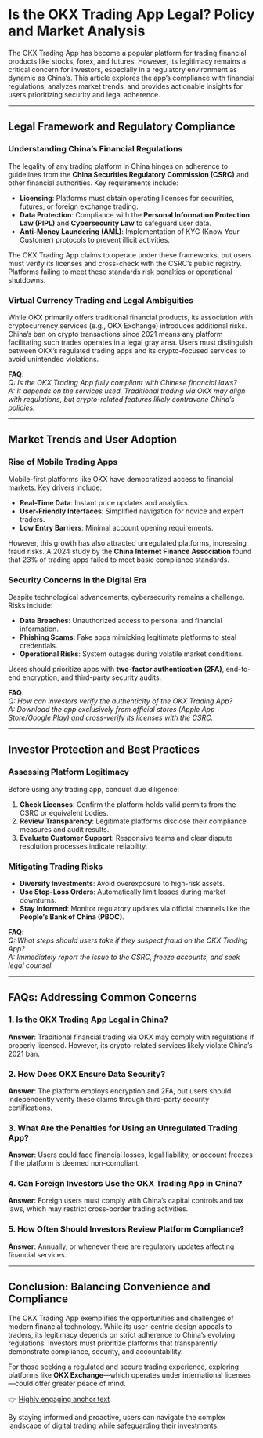 # Is the OKX Trading App Legal? Policy and Market Analysis  

The OKX Trading App has become a popular platform for trading financial products like stocks, forex, and futures. However, its legitimacy remains a critical concern for investors, especially in a regulatory environment as dynamic as China’s. This article explores the app’s compliance with financial regulations, analyzes market trends, and provides actionable insights for users prioritizing security and legal adherence.  

---

## Legal Framework and Regulatory Compliance  

### Understanding China’s Financial Regulations  
The legality of any trading platform in China hinges on adherence to guidelines from the **China Securities Regulatory Commission (CSRC)** and other financial authorities. Key requirements include:  
- **Licensing**: Platforms must obtain operating licenses for securities, futures, or foreign exchange trading.  
- **Data Protection**: Compliance with the **Personal Information Protection Law (PIPL)** and **Cybersecurity Law** to safeguard user data.  
- **Anti-Money Laundering (AML)**: Implementation of KYC (Know Your Customer) protocols to prevent illicit activities.  

The OKX Trading App claims to operate under these frameworks, but users must verify its licenses and cross-check with the CSRC’s public registry. Platforms failing to meet these standards risk penalties or operational shutdowns.  

### Virtual Currency Trading and Legal Ambiguities  
While OKX primarily offers traditional financial products, its association with cryptocurrency services (e.g., OKX Exchange) introduces additional risks. China’s ban on crypto transactions since 2021 means any platform facilitating such trades operates in a legal gray area. Users must distinguish between OKX’s regulated trading apps and its crypto-focused services to avoid unintended violations.  

**FAQ**:  
*Q: Is the OKX Trading App fully compliant with Chinese financial laws?*  
*A: It depends on the services used. Traditional trading via OKX may align with regulations, but crypto-related features likely contravene China’s policies.*  

---

## Market Trends and User Adoption  

### Rise of Mobile Trading Apps  
Mobile-first platforms like OKX have democratized access to financial markets. Key drivers include:  
- **Real-Time Data**: Instant price updates and analytics.  
- **User-Friendly Interfaces**: Simplified navigation for novice and expert traders.  
- **Low Entry Barriers**: Minimal account opening requirements.  

However, this growth has also attracted unregulated platforms, increasing fraud risks. A 2024 study by the **China Internet Finance Association** found that 23% of trading apps failed to meet basic compliance standards.  

### Security Concerns in the Digital Era  
Despite technological advancements, cybersecurity remains a challenge. Risks include:  
- **Data Breaches**: Unauthorized access to personal and financial information.  
- **Phishing Scams**: Fake apps mimicking legitimate platforms to steal credentials.  
- **Operational Risks**: System outages during volatile market conditions.  

Users should prioritize apps with **two-factor authentication (2FA)**, end-to-end encryption, and third-party security audits.  

**FAQ**:  
*Q: How can investors verify the authenticity of the OKX Trading App?*  
*A: Download the app exclusively from official stores (Apple App Store/Google Play) and cross-verify its licenses with the CSRC.*  

---

## Investor Protection and Best Practices  

### Assessing Platform Legitimacy  
Before using any trading app, conduct due diligence:  
1. **Check Licenses**: Confirm the platform holds valid permits from the CSRC or equivalent bodies.  
2. **Review Transparency**: Legitimate platforms disclose their compliance measures and audit results.  
3. **Evaluate Customer Support**: Responsive teams and clear dispute resolution processes indicate reliability.  

### Mitigating Trading Risks  
- **Diversify Investments**: Avoid overexposure to high-risk assets.  
- **Use Stop-Loss Orders**: Automatically limit losses during market downturns.  
- **Stay Informed**: Monitor regulatory updates via official channels like the **People’s Bank of China (PBOC)**.  

**FAQ**:  
*Q: What steps should users take if they suspect fraud on the OKX Trading App?*  
*A: Immediately report the issue to the CSRC, freeze accounts, and seek legal counsel.*  

---

## FAQs: Addressing Common Concerns  

### 1. Is the OKX Trading App Legal in China?  
**Answer**: Traditional financial trading via OKX may comply with regulations if properly licensed. However, its crypto-related services likely violate China’s 2021 ban.  

### 2. How Does OKX Ensure Data Security?  
**Answer**: The platform employs encryption and 2FA, but users should independently verify these claims through third-party security certifications.  

### 3. What Are the Penalties for Using an Unregulated Trading App?  
**Answer**: Users could face financial losses, legal liability, or account freezes if the platform is deemed non-compliant.  

### 4. Can Foreign Investors Use the OKX Trading App in China?  
**Answer**: Foreign users must comply with China’s capital controls and tax laws, which may restrict cross-border trading activities.  

### 5. How Often Should Investors Review Platform Compliance?  
**Answer**: Annually, or whenever there are regulatory updates affecting financial services.  

---

## Conclusion: Balancing Convenience and Compliance  

The OKX Trading App exemplifies the opportunities and challenges of modern financial technology. While its user-centric design appeals to traders, its legitimacy depends on strict adherence to China’s evolving regulations. Investors must prioritize platforms that transparently demonstrate compliance, security, and accountability.  

For those seeking a regulated and secure trading experience, exploring platforms like **OKX Exchange**—which operates under international licenses—could offer greater peace of mind.  

👉 [Highly engaging anchor text](https://bit.ly/okx-bonus)  

By staying informed and proactive, users can navigate the complex landscape of digital trading while safeguarding their investments.